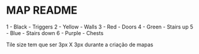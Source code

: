 # MAP README

1 - Black - Triggers
2 - Yellow - Walls
3 - Red - Doors
4 - Green - Stairs up
5 - Blue - Stairs down
6 - Purple - Chests

Tile size tem que ser 3px X 3px durante a criação de mapas
